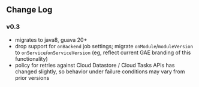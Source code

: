 ## Change Log

### v0.3
  - migrates to java8, guava 20+
  - drop support for `onBackend` job settings; migrate `onModule`/`moduleVersion` to `onService`/`onServiceVersion` (eg, reflect current GAE branding of this functionality)
  - policy for retries against Cloud Datastore / Cloud Tasks APIs has changed slightly, so behavior under failure conditions may vary from prior versions
  
  
